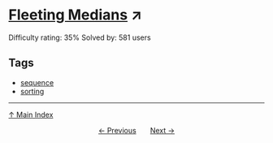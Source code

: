 # [Fleeting Medians](https://projecteuler.net/problem=593) ↗️

Difficulty rating: 35%
Solved by: 581 users
## Tags

- [sequence](../tags/sequence.md)
- [sorting](../tags/sorting.md)



---

[↑ Main Index](../README.md)


<div align=center><a href='592.md'>← Previous</a> &nbsp;&nbsp; &nbsp;&nbsp;  <a href='594.md'>Next →</a></div>
